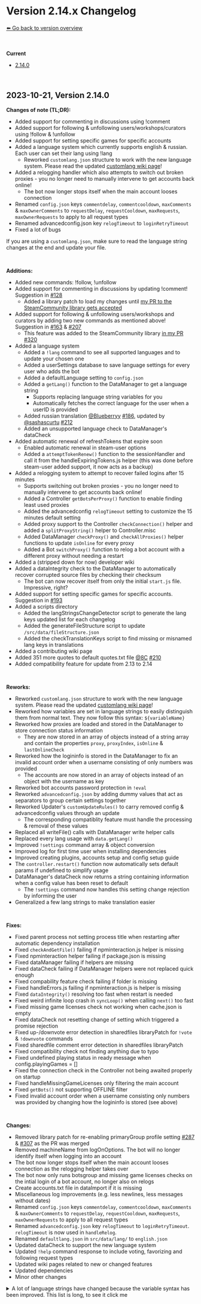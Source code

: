 # Version 2.14.x Changelog
[⬅️ Go back to version overview](../version_changelogs.md)

&nbsp;

**Current**  
- [2.14.0](#2.14.0)
  
&nbsp;

<a id="2.14.0"></a>

## **2023-10-21, Version 2.14.0**
**Changes of note (TL;DR):**  
- Added support for commenting in discussions using !comment
- Added support for following & unfollowing users/workshops/curators using !follow & !unfollow 
- Added support for setting specific games for specific accounts
- Added a language system which currently supports english & russian. Each user can set their lang using !lang
  - Reworked `customlang.json` structure to work with the new language system. Please read the updated [customlang wiki page](/docs/wiki/customlang_doc.md)!
- Added a relogging handler which also attempts to switch out broken proxies - you no longer need to manually intervene to get accounts back online!
  - The bot now longer stops itself when the main account looses connection
- Renamed `config.json` keys `commentdelay`, `commentcooldown`, `maxComments` & `maxOwnerComments` to `requestDelay`, `requestCooldown`, `maxRequests`, `maxOwnerRequests` to apply to all request types
- Renamed advancedconfig.json key `relogTimeout` to `loginRetryTimeout`
- Fixed a lot of bugs

If you are using a `customlang.json`, make sure to read the language string changes at the end and update your file.

&nbsp;
&nbsp;

**Additions:**
- Added new commands: !follow, !unfollow
- Added support for commenting in discussions by updating !comment! Suggestion in [#128](https://github.com/3urobeat/steam-comment-service-bot/issues/128)
  - Added a library patch to load my changes until [my PR to the SteamCommunity library gets accepted](https://github.com/DoctorMcKay/node-steamcommunity/pull/319)
- Added support for following & unfollowing users/workshops and curators by adding two new commands as mentioned above! Suggestion in [#163](https://github.com/3urobeat/steam-comment-service-bot/issues/163) & [#207](https://github.com/3urobeat/steam-comment-service-bot/issues/207)
  - This feature was added to the SteamCommunity library [in my PR #320](https://github.com/DoctorMcKay/node-steamcommunity/pull/320)
- Added a language system
  - Added a `!lang` command to see all supported languages and to update your chosen one
  - Added a userSettings database to save language settings for every user who adds the bot
  - Added a defaultLanguage setting to `config.json`
  - Added a `getLang()` function to the DataManager to get a language string
    - Supports replacing language string variables for you
    - Automatically fetches the correct language for the user when a userID is provided
  - Added russian translation [@Blueberryy](https://github.com/Blueberryy) [#186](https://github.com/3urobeat/steam-comment-service-bot/pull/186), updated by [@sashascurtu](https://github.com/sashascurtu) [#212](https://github.com/3urobeat/steam-comment-service-bot/pull/212)
  - Added an unsupported language check to DataManager's dataCheck
- Added automatic renewal of refreshTokens that expire soon
  - Enabled automatic renewal in steam-user options
  - Added a `attemptTokenRenew()` function to the sessionHandler and call it from the handleExpiringTokens.js helper (this was done before steam-user added support, it now acts as a backup)
- Added a relogging system to attempt to recover failed logins after 15 minutes
  - Supports switching out broken proxies - you no longer need to manually intervene to get accounts back online!
  - Added a Controller `getBotsPerProxy()` function to enable finding least used proxies
  - Added the advancedconfig `relogTimeout` setting to customize the 15 minutes default setting
  - Added proxy support to the Controller `checkConnection()` helper and added a `splitProxyString()` helper to Controller.misc
  - Added DataManager `checkProxy()` and `checkAllProxies()` helper functions to update `isOnline` for every proxy
  - Added a Bot `switchProxy()` function to relog a bot account with a different proxy without needing a restart
- Added a (stripped down for now) developer wiki
- Added a dataIntegrity check to the DataManager to automatically recover corrupted source files by checking their checksum
  - The bot can now recover itself from only the initial `start.js` file. Impressive, right?
- Added support for setting specific games for specific accounts. Suggestion in [#193](https://github.com/3urobeat/steam-comment-service-bot/issues/193)
- Added a scripts directory
  - Added the langStringsChangeDetector script to generate the lang keys updated list for each changelog
  - Added the generateFileStructure script to update `/src/data/fileStructure.json`
  - Added the checkTranslationKeys script to find missing or misnamed lang keys in translations
- Added a contributing wiki page
- Added 351 more quotes to default quotes.txt file [@8C](https://github.com/8C) [#210](https://github.com/3urobeat/steam-comment-service-bot/pull/210)
- Added compatibility feature for update from 2.13 to 2.14

&nbsp;

**Reworks:**
- Reworked `customlang.json` structure to work with the new language system. Please read the updated [customlang wiki page](/docs/wiki/customlang_doc.md)!
- Reworked how variables are set in language strings to easily distinguish them from normal text. They now follow this syntax: `${variableName}`
- Reworked how proxies are loaded and stored in the DataManager to store connection status information
  - They are now stored in an array of objects instead of a string array and contain the properties `proxy`, `proxyIndex`, `isOnline` & `lastOnlineCheck`
- Reworked how the logininfo is stored in the DataManager to fix an invalid account order when a username consisting of only numbers was provided
  - The accounts are now stored in an array of objects instead of an object with the username as key
- Reworked bot accounts password protection in `!eval`
- Reworked `advancedconfig.json` by adding dummy values that act as separators to group certain settings together
- Reworked Updater's `customUpdateRules()` to carry removed config & advancedconfig values through an update
  - The corresponding compatiblity feature must handle the processing & removal of these values
- Replaced all writeFile() calls with DataManager write helper calls
- Replaced every lang usage with `data.getLang()`
- Improved `!settings` command array & object conversion
- Improved log for first time user when installing dependencies
- Improved creating plugins, accounts setup and config setup guide
- The `controller.restart()` function now automatically sets default params if undefined to simplify usage
- DataManager's dataCheck now returns a string containing information when a config value has been reset to default
  - The `!settings` command now handles this setting change rejection by informing the user
- Generalized a few lang strings to make translation easier

&nbsp;

**Fixes:**
- Fixed parent process not setting process title when restarting after automatic dependency installation
- Fixed `checkAndGetFile()` failing if npminteraction.js helper is missing
- Fixed npminteraction helper failing if package.json is missing
- Fixed dataManager failing if helpers are missing
- Fixed dataCheck failing if DataManager helpers were not replaced quick enough
- Fixed compability feature check failing if folder is missing
- Fixed handleErrors.js failing if npminteraction.js is helper is missing
- Fixed `dataIntegrity()` resolving too fast when restart is needed
- Fixed weird infinite loop crash in `syncLoop()` when calling `next()` too fast
- Fixed missing game licenses check not working when cache.json is empty
- Fixed dataCheck not resetting change of setting which triggered a promise rejection
- Fixed up-/downvote error detection in sharedfiles libraryPatch for `!vote` & `!downvote` commands
- Fixed sharedfile comment error detection in sharedfiles libraryPatch
- Fixed compatibility check not finding anything due to typo
- Fixed undefined playing status in ready message when config.playingGames = []
- Fixed the connection check in the Controller not being awaited properly on startup
- Fixed handleMissingGameLicenses only filtering the main account
- Fixed `getBots()` not supporting OFFLINE filter
- Fixed invalid account order when a username consisting only numbers was provided by changing how the logininfo is stored (see above)

&nbsp;

**Changes:**
- Removed library patch for re-enabling primaryGroup profile setting [#287](https://github.com/DoctorMcKay/node-steamcommunity/pull/287) & [#307](https://github.com/DoctorMcKay/node-steamcommunity/pull/307) as the PR was merged
- Removed machineName from logOnOptions. The bot will no longer identify itself when logging into an account
- The bot now longer stops itself when the main account looses connection as the relogging helper takes over
- The bot now only runs botsgroup and missing game licenses checks on the intial login of a bot account, no longer also on relogs
- Create accounts.txt file in dataImport if it is missing
- Miscellaneous log improvements (e.g. less newlines, less messages without dates)
- Renamed `config.json` keys `commentdelay`, `commentcooldown`, `maxComments` & `maxOwnerComments` to `requestDelay`, `requestCooldown`, `maxRequests`, `maxOwnerRequests` to apply to all request types
- Renamed `advancedconfig.json` key `relogTimeout` to `loginRetryTimeout`. `relogTimeout` is now used in `handleRelog`.
- Renamed `defaultlang.json` in `src/data/lang/` to `english.json`
- Updated dataCheck to support the new language system
- Updated `!help` command response to include voting, favorizing and following request types
- Updated wiki pages related to new or changed features
- Updated dependencies
- Minor other changes

<details>
  <summary>A lot of language strings have changed because the variable syntax has been improved. This list is long, to see it click me</summary>

  - These language keys have been added:
    - langname
    - commentunsupportedtype
    - genericnoaccounts
    - genericrequestless
    - genericnotenoughavailableaccs
    - followprocessstarted
    - followsuccess
    - helpcommentowner
    - helpcommentuser
    - helpvote
    - helpfavorite
    - helpfollow
    - langcmdsupported
    - langcmdnotsupported
    - langcmdsuccess
    - settingscmdcouldnotconvert
    - settingscmdvaluereset
- These language keys have been removed:
    - votenoaccounts
    - voterequestless
    - votenotenoughavailableaccs
    - favoritenoaccounts
    - favoriterequestless
    - favoritenotenoughavailableaccs
    - helpcommentowner1
    - helpcommentowner2
    - helpcommentuser1
    - helpcommentuser2
    - helpping
    - helpjoingroup
- These language key's values have changed:
    - updaterautoupdatedisabled
    - commentcmdusageowner
    - commentcmdusageowner2
    - commentcmdusage
    - commentcmdusage2
    - commentrequesttoohigh
    - commentinvalidid
    - commentmissingnumberofcomments
    - commentzeroavailableaccs
    - commentnotenoughavailableaccs
    - commentnoaccounts
    - commentnounlimitedaccs
    - commentprocessstarted
    - commentfailedcmdreference
    - comment429stop
    - commentretrying
    - commentsuccess
    - voteprocessstarted
    - votesuccess
    - favoriteprocessstarted
    - favoritesuccess
    - useradded
    - userunfriend
    - userforceunfriend
    - commandnotfound
    - invalidnumber
    - invalidprofileid
    - invalidsharedfileid
    - idoncooldown
    - requestaborted
    - helpcommandlist
    - helpinfo
    - helpabort
    - helpabout
    - helpowner
    - helpreadothercmdshere
    - pingcmdmessage
    - ownercmdmsg
    - abortcmdnoprocess
    - abortcmdsuccess
    - resetcooldowncmdsuccess
    - settingscmdsamevalue
    - settingscmdvaluechanged
    - failedcmdnothingfound
    - failedcmdmsg
    - sessionscmdmsg
    - addfriendcmdacclimited
    - addfriendcmdsuccess
    - unfriendidcmdsuccess
    - unfriendallcmdpending
    - joingroupcmdsuccess
    - leavegroupcmdsuccess
    - leaveallgroupscmdpending
    - blockcmdsuccess
    - unblockcmdsuccess
    - childbotmessage

  This list was generated using my [langStringsChangeDetector.js](/scripts/langStringsChangeDetector.js) script.

</details>

&nbsp;